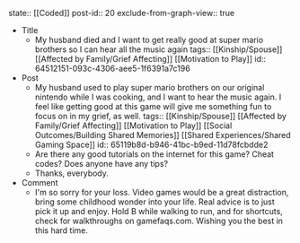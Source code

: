 state:: [[Coded]]
post-id:: 20
exclude-from-graph-view:: true

- Title
	- My husband died and I want to get really good at super mario brothers so I can hear all the music again
	  tags:: [[Kinship/Spouse]] [[Affected by Family/Grief Affecting]] [[Motivation to Play]]
	  id:: 64512151-093c-4306-aee5-1f6391a7c196
- Post
	- My husband used to play super mario brothers on our original nintendo while I was cooking, and I want to hear the music again. I feel like getting good at this game will give me something fun to focus on in my grief, as well.
	  tags:: [[Kinship/Spouse]] [[Affected by Family/Grief Affecting]] [[Motivation to Play]] [[Social Outcomes/Building Shared Memories]] [[Shared Experiences/Shared Gaming Space]]
	  id:: 65119b8d-b946-41bc-b9ed-11d78fcbdde2
	- Are there any good tutorials on the internet for this game? Cheat codes? Does anyone have any tips?
	- Thanks, everybody.
- Comment
	- I'm so sorry for your loss. Video games would be a great distraction, bring some childhood wonder into your life. Real advice is to just pick it up and enjoy. Hold B while walking to run, and for shortcuts, check for walkthroughs on gamefaqs.com. Wishing you the best in this hard time.